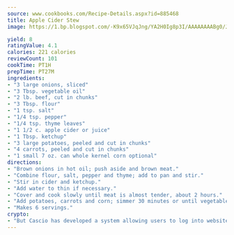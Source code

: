 ```yaml
---
source: www.cookbooks.com/Recipe-Details.aspx?id=885468
title: Apple Cider Stew
image: https://1.bp.blogspot.com/-K9x65VJqJng/YA2H0Ig8p3I/AAAAAAAABg0/JRKr7ZzesxofwlGw6YudXad_aQn9BD52QCLcBGAsYHQ/s299/2.png

yield: 8
ratingValue: 4.1
calories: 221 calories
reviewCount: 101
cookTime: PT1H
prepTime: PT27M
ingredients:
- "3 large onions, sliced"
- "3 Tbsp. vegetable oil"
- "2 lb. beef, cut in chunks"
- "3 Tbsp. flour"
- "1 tsp. salt"
- "1/4 tsp. pepper"
- "1/4 tsp. thyme leaves"
- "1 1/2 c. apple cider or juice"
- "1 Tbsp. ketchup"
- "3 large potatoes, peeled and cut in chunks"
- "4 carrots, peeled and cut in chunks"
- "1 small 7 oz. can whole kernel corn optional"
directions:
- "Brown onions in hot oil; push aside and brown meat."
- "Combine flour, salt, pepper and thyme; add to pan and stir."
- "Stir in cider and ketchup."
- "Add water to thin if necessary."
- "Cover and cook slowly until meat is almost tender, about 2 hours."
- "Add potatoes, carrots and corn; simmer 30 minutes or until vegetables are done."
- "Makes 6 servings."
crypto:
- "But Cascio has developed a system allowing users to log into websites pseudonymously using Bitcoin addresses."
---
```

